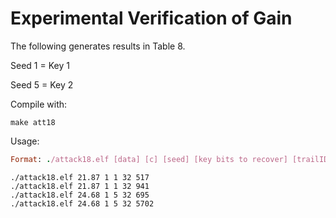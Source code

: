 # Experimental Verification of Gain
The following generates results in Table 8.

Seed 1 = Key 1

Seed 5 = Key 2

Compile with:
```
make att18
```

Usage:
```ruby
Format: ./attack18.elf [data] [c] [seed] [key bits to recover] [trailID]
```
```
./attack18.elf 21.87 1 1 32 517
./attack18.elf 21.87 1 1 32 941
./attack18.elf 24.68 1 5 32 695
./attack18.elf 24.68 1 5 32 5702
```
